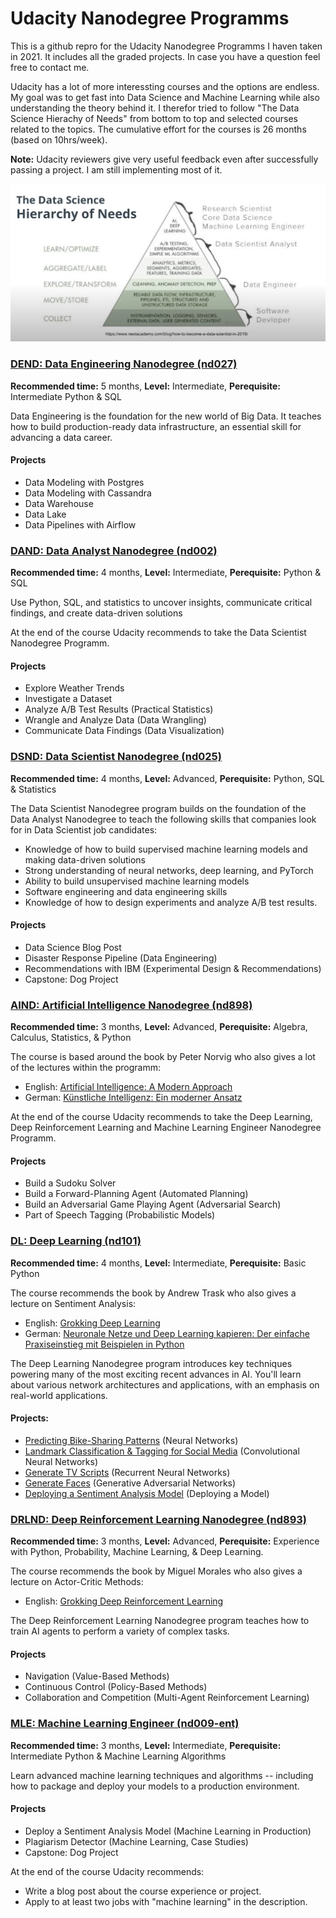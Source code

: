 # Udacity Nanodegree Programms

This is a github repro for the Udacity Nanodegree Programms I haven taken in 2021. It includes all the graded projects. In case you have a question feel free to contact me.

Udacity has a lot of more interessting courses and the options are endless. My goal was to get fast into Data Science and Machine Learning while also understanding the theory behind it. I therefor tried to follow "The Data Science Hierachy of Needs" from bottom to top and selected courses related to the topics. The cumulative effort for the courses is 26 months (based on 10hrs/week). 

__Note:__ Udacity reviewers give very useful feedback even after successfully passing a project. I am still implementing most of it.

![Data Science Hierachy of Needs](/images/hierachy.png)

### [DEND: Data Engineering Nanodegree (nd027)](DEND)
__Recommended time:__ 5 months, __Level:__ Intermediate, __Perequisite:__ Intermediate Python & SQL

Data Engineering is the foundation for the new world of Big Data. It teaches how to build production-ready data infrastructure, an essential skill for advancing a data career.

#### Projects
- Data Modeling with Postgres
- Data Modeling with Cassandra
- Data Warehouse
- Data Lake
- Data Pipelines with Airflow

### [DAND: Data Analyst Nanodegree (nd002)](DAND)
__Recommended time:__ 4 months, __Level:__ Intermediate, __Perequisite:__ Python & SQL

Use Python, SQL, and statistics to uncover insights, communicate critical findings, and create data-driven solutions

At the end of the course Udacity recommends to take the Data Scientist Nanodegree Programm. 

#### Projects
- Explore Weather Trends
- Investigate a Dataset
- Analyze A/B Test Results (Practical Statistics)
- Wrangle and Analyze Data (Data Wrangling)
- Communicate Data Findings (Data Visualization)

### [DSND: Data Scientist Nanodegree (nd025)](DSND)
__Recommended time:__ 4 months, __Level:__ Advanced, __Perequisite:__ Python, SQL & Statistics

The Data Scientist Nanodegree program builds on the foundation of the Data Analyst Nanodegree to teach the following skills that companies look for in Data Scientist job candidates:
* Knowledge of how to build supervised machine learning models and making data-driven solutions
* Strong understanding of neural networks, deep learning, and PyTorch
* Ability to build unsupervised machine learning models
* Software engineering and data engineering skills
* Knowledge of how to design experiments and analyze A/B test results.

#### Projects
- Data Science Blog Post
- Disaster Response Pipeline (Data Engineering)
- Recommendations with IBM (Experimental Design & Recommendations)
- Capstone: Dog Project

### [AIND: Artificial Intelligence Nanodegree (nd898)](AIND)
__Recommended time:__ 3 months, __Level:__ Advanced, __Perequisite:__ Algebra, Calculus, Statistics, & Python

The course is based around the book by Peter Norvig who also gives a lot of the lectures within the programm:
* English: [Artificial Intelligence: A Modern Approach](https://amzn.to/3x9zn09)
* German: [Künstliche Intelligenz: Ein moderner Ansatz](https://amzn.to/3jaDqVx)

At the end of the course Udacity recommends to take the Deep Learning,  Deep Reinforcement Learning and Machine Learning Engineer Nanodegree Programm. 

#### Projects
- Build a Sudoku Solver
- Build a Forward-Planning Agent (Automated Planning)
- Build an Adversarial Game Playing Agent (Adversarial Search)
- Part of Speech Tagging (Probabilistic Models)

### [DL: Deep Learning (nd101)](DL)
__Recommended time:__ 4 months, __Level:__ Intermediate, __Perequisite:__ Basic Python

The course recommends the book by Andrew Trask who also gives a lecture on Sentiment Analysis:
* English: [Grokking Deep Learning](https://amzn.to/3qqyD3R)
* German: [Neuronale Netze und Deep Learning kapieren: Der einfache Praxiseinstieg mit Beispielen in Python](https://amzn.to/3jf0Clt)

The Deep Learning Nanodegree program introduces key techniques powering many of the most exciting recent advances in AI. You'll learn about various network architectures and applications, with an emphasis on real-world applications.

#### Projects:
* [Predicting Bike-Sharing Patterns](DL/Predicting%20Bike-Sharing%20Patterns) (Neural Networks)
* [Landmark Classification & Tagging for Social Media](DL/Landmark%20Classification%20%26%20Tagging%20for%20Social%20Media) (Convolutional Neural Networks)
* [Generate TV Scripts](DL/Generate%20TV%20Scripts) (Recurrent Neural Networks)
* [Generate Faces](DL/Generate%20Faces) (Generative Adversarial Networks)
* [Deploying a Sentiment Analysis Model](DL/Deploying%20a%20Sentiment%20Analysis%20Model) (Deploying a Model)

### [DRLND: Deep Reinforcement Learning Nanodegree (nd893)](DRLND)
__Recommended time:__ 3 months, __Level:__ Advanced, __Perequisite:__ Experience with Python, Probability, Machine Learning, & Deep Learning.

The course recommends the book by Miguel Morales who also gives a lecture on Actor-Critic Methods:
* English: [Grokking Deep Reinforcement Learning](https://amzn.to/3A0gEWD)

The Deep Reinforcement Learning Nanodegree program teaches how to train AI agents to perform a variety of complex tasks.

#### Projects
* Navigation (Value-Based Methods)
* Continuous Control (Policy-Based Methods)
* Collaboration and Competition (Multi-Agent Reinforcement Learning)

### [MLE: Machine Learning Engineer (nd009-ent)](MLE)
__Recommended time:__ 3 months, __Level:__ Intermediate, __Perequisite:__ Intermediate Python & Machine Learning Algorithms

Learn advanced machine learning techniques and algorithms -- including how to package and deploy your models to a production environment.

#### Projects
* Deploy a Sentiment Analysis Model (Machine Learning in Production)
* Plagiarism Detector (Machine Learning, Case Studies)
* Capstone: Dog Project

At the end of the course Udacity recommends:
* Write a blog post about the course experience or project.
* Apply to at least two jobs with "machine learning" in the description.

